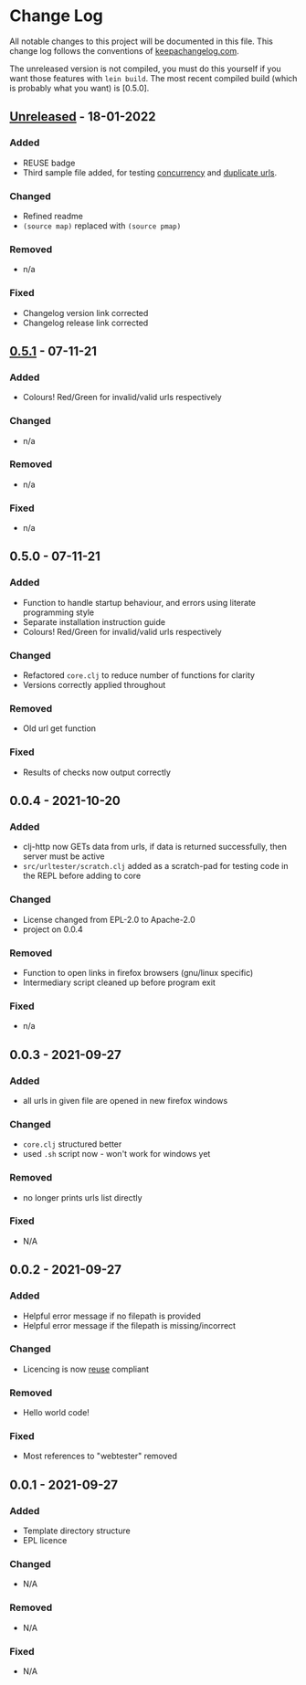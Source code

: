 <!-- SPDX-FileCopyrightText: 2021 Orcro Ltd. team@orcro.co.uk -->
<!-- -->
<!-- SPDX-License-Identifier: Apache-2.0 -->

# Change Log

All notable changes to this project will be documented in this file. This change log follows the conventions of [keepachangelog.com](http://keepachangelog.com/).

The unreleased version is not compiled, you must do this yourself if you want those features with `lein build`. The most recent compiled build (which is probably what you want) is [0.5.0].

## [Unreleased] - 18-01-2022

### Added

- REUSE badge
- Third sample file added, for testing [concurrency](https://github.com/galacticalex/urltester/issues/10) and [duplicate urls](https://github.com/galacticalex/urltester/issues/9). 

### Changed

- Refined readme
- `(source map)` replaced with `(source pmap)`

### Removed

- n/a

### Fixed

- Changelog version link corrected 
- Changelog release link corrected

## [0.5.1] - 07-11-21

### Added

- Colours! Red/Green for invalid/valid urls respectively

### Changed

- n/a

### Removed

- n/a

### Fixed

- n/a

## 0.5.0 - 07-11-21

### Added

- Function to handle startup behaviour, and errors using literate programming style
- Separate installation instruction guide
- Colours! Red/Green for invalid/valid urls respectively

### Changed

- Refactored `core.clj` to reduce number of functions for clarity
- Versions correctly applied throughout

### Removed

- Old url get function

### Fixed

- Results of checks now output correctly


## 0.0.4 - 2021-10-20

### Added

- clj-http now GETs data from urls, if data is returned successfully, then server must be active
- `src/urltester/scratch.clj` added as a scratch-pad for testing code in the REPL before adding to core

### Changed

- License changed from EPL-2.0 to Apache-2.0
- project on 0.0.4

### Removed

- Function to open links in firefox browsers (gnu/linux specific)
- Intermediary script cleaned up before program exit

### Fixed

- n/a

## 0.0.3 - 2021-09-27

### Added

- all urls in given file are opened in new firefox windows

### Changed

- `core.clj` structured better
- used `.sh` script now - won't work for windows yet

### Removed

- no longer prints urls list directly

### Fixed

- N/A

## 0.0.2 - 2021-09-27

### Added

- Helpful error message if no filepath is provided
- Helpful error message if the filepath is missing/incorrect

### Changed

- Licencing is now [reuse](https://reuse.software) compliant

### Removed

- Hello world code!

### Fixed

- Most references to "webtester" removed

## 0.0.1 - 2021-09-27

### Added

- Template directory structure
- EPL licence

### Changed

- N/A

### Removed

- N/A

### Fixed

- N/A

[Unreleased]: https://github.com/galacticalex/urltester
[0.5.1]: https://github.com/galacticalex/urltester/tree/master/release
